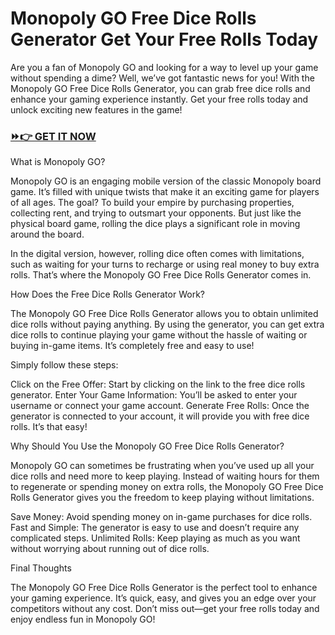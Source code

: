 # Monopoly GO Free Dice Rolls Generator Get Your Free Rolls Today

Are you a fan of Monopoly GO and looking for a way to level up your game without spending a dime? Well, we’ve got fantastic news for you! With the Monopoly GO Free Dice Rolls Generator, you can grab free dice rolls and enhance your gaming experience instantly. Get your free rolls today and unlock exciting new features in the game!

### [⏩👉 GET IT NOW](https://freerewards.xyz/monopoly/go/)

What is Monopoly GO?

Monopoly GO is an engaging mobile version of the classic Monopoly board game. It’s filled with unique twists that make it an exciting game for players of all ages. The goal? To build your empire by purchasing properties, collecting rent, and trying to outsmart your opponents. But just like the physical board game, rolling the dice plays a significant role in moving around the board.

In the digital version, however, rolling dice often comes with limitations, such as waiting for your turns to recharge or using real money to buy extra rolls. That’s where the Monopoly GO Free Dice Rolls Generator comes in.

How Does the Free Dice Rolls Generator Work?

The Monopoly GO Free Dice Rolls Generator allows you to obtain unlimited dice rolls without paying anything. By using the generator, you can get extra dice rolls to continue playing your game without the hassle of waiting or buying in-game items. It’s completely free and easy to use!

Simply follow these steps:

Click on the Free Offer: Start by clicking on the link to the free dice rolls generator.
Enter Your Game Information: You’ll be asked to enter your username or connect your game account.
Generate Free Rolls: Once the generator is connected to your account, it will provide you with free dice rolls. It’s that easy!

Why Should You Use the Monopoly GO Free Dice Rolls Generator?

Monopoly GO can sometimes be frustrating when you’ve used up all your dice rolls and need more to keep playing. Instead of waiting hours for them to regenerate or spending money on extra rolls, the Monopoly GO Free Dice Rolls Generator gives you the freedom to keep playing without limitations.

Save Money: Avoid spending money on in-game purchases for dice rolls.
Fast and Simple: The generator is easy to use and doesn’t require any complicated steps.
Unlimited Rolls: Keep playing as much as you want without worrying about running out of dice rolls.

Final Thoughts

The Monopoly GO Free Dice Rolls Generator is the perfect tool to enhance your gaming experience. It’s quick, easy, and gives you an edge over your competitors without any cost. Don’t miss out—get your free rolls today and enjoy endless fun in Monopoly GO!
